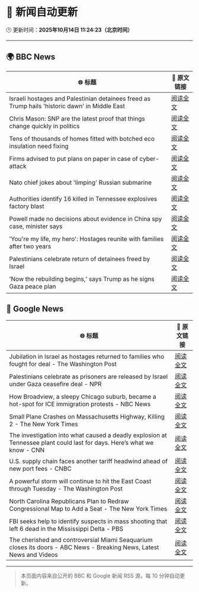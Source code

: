 # 🧠 新闻自动更新

🕒 更新时间：**2025年10月14日 11:24:23（北京时间）**

---

## 🌍 BBC News

| 🌐 标题 | 🔗 原文链接 |
|--------|-------------|
| Israeli hostages and Palestinian detainees freed as Trump hails 'historic dawn' in Middle East | [阅读全文](https://www.bbc.com/news/articles/c740jx07vz0o?at_medium=RSS&at_campaign=rss) |
| Chris Mason: SNP are the latest proof that things change quickly in politics | [阅读全文](https://www.bbc.com/news/articles/cdx4lz0789xo?at_medium=RSS&at_campaign=rss) |
| Tens of thousands of homes fitted with botched eco insulation need fixing | [阅读全文](https://www.bbc.com/news/articles/c3w965gz8zgo?at_medium=RSS&at_campaign=rss) |
| Firms advised to put plans on paper in case of cyber-attack | [阅读全文](https://www.bbc.com/news/articles/ced61xv967lo?at_medium=RSS&at_campaign=rss) |
| Nato chief jokes about 'limping' Russian submarine | [阅读全文](https://www.bbc.com/news/articles/ckgk2pn4v9lo?at_medium=RSS&at_campaign=rss) |
| Authorities identify 16 killed in Tennessee explosives factory blast | [阅读全文](https://www.bbc.com/news/articles/c98n4g3p1x8o?at_medium=RSS&at_campaign=rss) |
| Powell made no decisions about evidence in China spy case, minister says | [阅读全文](https://www.bbc.com/news/articles/cvg4r177k52o?at_medium=RSS&at_campaign=rss) |
| 'You're my life, my hero': Hostages reunite with families after two years | [阅读全文](https://www.bbc.com/news/articles/cyv8p8m4qg6o?at_medium=RSS&at_campaign=rss) |
| Palestinians celebrate return of detainees freed by Israel | [阅读全文](https://www.bbc.com/news/articles/cr430epq45go?at_medium=RSS&at_campaign=rss) |
| 'Now the rebuilding begins,' says Trump  as he signs Gaza peace plan | [阅读全文](https://www.bbc.com/news/articles/c709jxxrrvlo?at_medium=RSS&at_campaign=rss) |

## 📰 Google News

| 🌐 标题 | 🔗 原文链接 |
|--------|-------------|
| Jubilation in Israel as hostages returned to families who fought for deal - The Washington Post | [阅读全文](https://news.google.com/rss/articles/CBMikgFBVV95cUxPc1FkemRGS0dBZzV2c2hJMzlib0hQanJfRmpYbUM5bVNoT0dYbWNwNllLWnl0YnU5dGp3cHlKLW5lVkdaZjcwNVRxVUxvZHUwWjhaZmhERXprdUVRUS11U1VpZ0NsLW4tWTQxWjhnTzZDUU90Vm9vclB4R3pad2JTUEhIemRMOVVFSDZWRjgwQ1J0UQ?oc=5) |
| Palestinians celebrate as prisoners are released by Israel under Gaza ceasefire deal - NPR | [阅读全文](https://news.google.com/rss/articles/CBMiggFBVV95cUxQNWNRQTBBZWl2cUNTeUlYeEowNngxMWx2V1gxcUFuS3ItaGxaay1aS0lhTFlfLWUyV21YSzdMVUwzcjAySG83N0Ixcm80MEVtb3RnR1BoYXpxRlJRYXNEYzdoN3dka1Z5eHhlZFNuclZWcXRoSVNSS2JDN09Kc0VkdnZB?oc=5) |
| How Broadview, a sleepy Chicago suburb, became a hot-spot for ICE immigration protests - NBC News | [阅读全文](https://news.google.com/rss/articles/CBMioAFBVV95cUxOSlhDLTBPOWdxZFhBT2FtOVYwSE5vWVViWElNN0htZExfMnduTWNNWDhHc1RvY1RZQkN5aTVlTmduWWd4VmtfWm8yNE5QdEw4ZWtZT3dHRGw3WmM2U0MtSlFRald0dHBCcWF3UHBoVmYtcDBYOVd3aldsRnhabEU4SVhOQ3Y4am1xQ1dDam5PSHR4TUU1M01OY0dvd1dHd2Np0gFWQVVfeXFMTUt5LXpQM2tqWE9CaUE2UnJXN0xybXRpcXZqcUlCSVc4U3Z3cGp3a3dGVi1Dd1ZRYnJYZFZlR0dpLUVTTE52SkpoLTBIVUptc1ZyM19MSUE?oc=5) |
| Small Plane Crashes on Massachusetts Highway, Killing 2 - The New York Times | [阅读全文](https://news.google.com/rss/articles/CBMiggFBVV95cUxOb3U2WUswZ3dXOWZCRVVteE9tLVFPMVl1Mm9wWUd0b3dSd1Izc05LbHFockFET0lKUUFvd2ZlbEdJb2hFVnBKdU9wbDhIaDFpeWU4U0l4LU1ON0FFSXJZVWZteTBxQ181d3lrSlNod2Y3cUtBUk4yZzlKUWl0cF9oOG5n?oc=5) |
| The investigation into what caused a deadly explosion at Tennessee plant could last for days. Here’s what we know - CNN | [阅读全文](https://news.google.com/rss/articles/CBMicEFVX3lxTE54NlNVeUVQR1VHMHdVcExkQmszZTVseTgwNmpwWEdIdjUxb19NOURfVy0xSGxUMGFGYy16SXQ1cmhOSkN6dy13SktZTmkzcmVEUWtKTTBtOWhVRkpjR2F5NjQ5OElYVUE0VkpOTl9SSzU?oc=5) |
| U.S. supply chain faces another tariff headwind ahead of new port fees - CNBC | [阅读全文](https://news.google.com/rss/articles/CBMiqAFBVV95cUxPel9JdGhqLVRMUXFWNjRucHB4bFBzV0JvblRtYkllak1vN1RvMnVZYWcyRHRCY0FqZld1TVJOcTUxNFdHSTdpRnByMHpDOG1Ua00tV1V3WlFBWTcyWHB5azlfLXBsbEVjcmVhVm5GOEpVdUpvZW1QRGE4ZWszTk9aVkVMVlg5bnNObFFfNUlXNVo0Y0tuYWtBVF9iTmN3VGUxN3RGMEZpS07SAa4BQVVfeXFMT1N0Wm92bkpZSWZ2SUFsNDRYSGNFWVNYaExaSDNZS1lyMVZmQUNuQXdyMHQ3RnNBUklGQVMtOHNCWXdwVExMRlQwWFFhdjJYSkh2czljREZKejFtREhkMmgtaFVYRW9mb2dhcEdIQjloUm1COVNxVERhaU11N1VRZ1hzc005LUxydVBtSksyNjdkUUJrT1VMMzZmWHlwWVVKcktKWWswLURmMy1sSUZn?oc=5) |
| A powerful storm will continue to hit the East Coast through Tuesday - The Washington Post | [阅读全文](https://news.google.com/rss/articles/CBMikgFBVV95cUxOSjlOTEFkQ0gxZ0VBdkY3VURINDNUOG9LTWZrM21rYmlPbUZzbjBfUTRSVVVDSk1UU1RuQWdBZ2pBUEhpQVlQZGs3R0k3T1B6dEJqYzQ3RVNWLUM0U3BvVEo4ZTZkR2s3dk5NbUN6UGFOVXBva3ZGX2FidG96dTJxMF92X2RKR2prOTN1UVFVb0VBZw?oc=5) |
| North Carolina Republicans Plan to Redraw Congressional Map to Add a Seat - The New York Times | [阅读全文](https://news.google.com/rss/articles/CBMiiwFBVV95cUxNSmxIMjdvd0JYNlFBcHZJbTZsYWdqb2JQQkJvS01GTjRJakdjVDJ6UmE3MjJjenR0cmZlNWxadHhENEZPeHU1RkNBb1hDa2NjQWtBbnBZZFBMYWlGb3RscEtkVDJKM2s4V0RQeFc0R2dBeUxmZGRzVnFyU1BjZXdpS19CeTh4YlhMOUw0?oc=5) |
| FBI seeks help to identify suspects in mass shooting that left 6 dead in the Mississippi Delta - PBS | [阅读全文](https://news.google.com/rss/articles/CBMiygFBVV95cUxOaEt4R2czcGJ1dDQyOG0zdkVSU3VrbHQ4amNhRnUzeUtoYi1IT1dQU3lQVk90c0NMMXc2bVFxTW02elZIUW9GaENPaWdNM1hQSXVGQ19jbWpFanhpVjl3TG52NXdBb2NlNDJsNjhFMTMtUGgyeHFMVmJPQUdrQzNwc3hFU05wQWwtT2tMSDR3WVBJT0cxVTFFSklDRXNPUzFPaXYxLXBjSS1VZFBBbXVudGdJTTBGUEJ2ZEVqcGxIQm9VcGstT0xzVmN3?oc=5) |
| The cherished and controversial Miami Seaquarium closes its doors - ABC News - Breaking News, Latest News and Videos | [阅读全文](https://news.google.com/rss/articles/CBMioAFBVV95cUxQYl94U04zSDFoVjZkUTVTemY0QTJ0UDNrMWpQQUczMXdsNklPcldXSkNSMVdDZjVZQ2FsaHBBNTR3Q2lZekhXUEpMVVFXMDE5S2trc1ptcVU4SnhsSERzUk5sUUVTdW9rdW1hZVpFLU90NUpLaXRBdUdvY1dIQnVhd0NoV292Ty12VUExOWJQbVFLZ2pCUl9xVWJDdy1HVnVX0gGmAUFVX3lxTE1teVVNZG1MWThpLXU1S2VycjFXYkdtdF8zRUNYRWpib2RaemlkOHFSZmN2VVJLeGJMcFNrMkt2X0VXREt2MkJ3Nkw3eWVfVkxlUjdqTmdzOUQ3QTB3RURHOUQtTHh1ZDZKNFp1T08zYmVRUmhsSTZ0WGdnRUNfUUNVMnpTdkpzeWsteW1Ba25zYWdnN19ac2Fib2w2RFQ3dUVSbUFocVE?oc=5) |

---
> 本页面内容来自公开的 BBC 和 Google 新闻 RSS 源，每 10 分钟自动更新。
